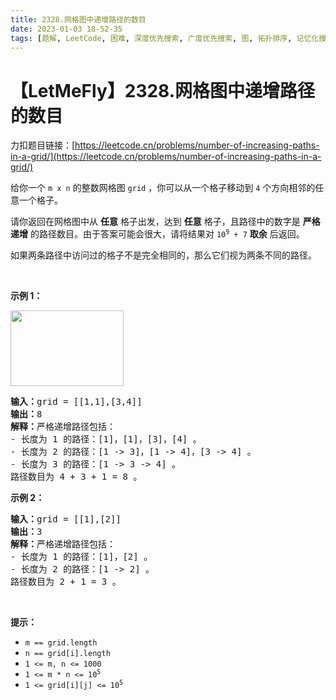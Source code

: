 ```yaml
---
title: 2328.网格图中递增路径的数目
date: 2023-01-03 18-52-35
tags: [题解, LeetCode, 困难, 深度优先搜索, 广度优先搜索, 图, 拓扑排序, 记忆化搜索, 数组, 动态规划, 矩阵]
---
```


# 【LetMeFly】2328.网格图中递增路径的数目

力扣题目链接：[https://leetcode.cn/problems/number-of-increasing-paths-in-a-grid/](https://leetcode.cn/problems/number-of-increasing-paths-in-a-grid/)

<p>给你一个&nbsp;<code>m x n</code>&nbsp;的整数网格图&nbsp;<code>grid</code>&nbsp;，你可以从一个格子移动到&nbsp;<code>4</code>&nbsp;个方向相邻的任意一个格子。</p>

<p>请你返回在网格图中从 <strong>任意</strong>&nbsp;格子出发，达到 <strong>任意</strong>&nbsp;格子，且路径中的数字是 <strong>严格递增</strong>&nbsp;的路径数目。由于答案可能会很大，请将结果对&nbsp;<code>10<sup>9</sup> + 7</code>&nbsp;<strong>取余</strong>&nbsp;后返回。</p>

<p>如果两条路径中访问过的格子不是完全相同的，那么它们视为两条不同的路径。</p>

<p>&nbsp;</p>

<p><strong>示例 1：</strong></p>

<p><img alt="" src="https://assets.leetcode.com/uploads/2022/05/10/griddrawio-4.png" style="width: 181px; height: 121px;"></p>

<pre><b>输入：</b>grid = [[1,1],[3,4]]
<b>输出：</b>8
<b>解释：</b>严格递增路径包括：
- 长度为 1 的路径：[1]，[1]，[3]，[4] 。
- 长度为 2 的路径：[1 -&gt; 3]，[1 -&gt; 4]，[3 -&gt; 4] 。
- 长度为 3 的路径：[1 -&gt; 3 -&gt; 4] 。
路径数目为 4 + 3 + 1 = 8 。
</pre>

<p><strong>示例 2：</strong></p>

<pre><b>输入：</b>grid = [[1],[2]]
<b>输出：</b>3
<b>解释：</b>严格递增路径包括：
- 长度为 1 的路径：[1]，[2] 。
- 长度为 2 的路径：[1 -&gt; 2] 。
路径数目为 2 + 1 = 3 。
</pre>

<p>&nbsp;</p>

<p><strong>提示：</strong></p>

<ul>
	<li><code>m == grid.length</code></li>
	<li><code>n == grid[i].length</code></li>
	<li><code>1 &lt;= m, n &lt;= 1000</code></li>
	<li><code>1 &lt;= m * n &lt;= 10<sup>5</sup></code></li>
	<li><code>1 &lt;= grid[i][j] &lt;= 10<sup>5</sup></code></li>
</ul>


    